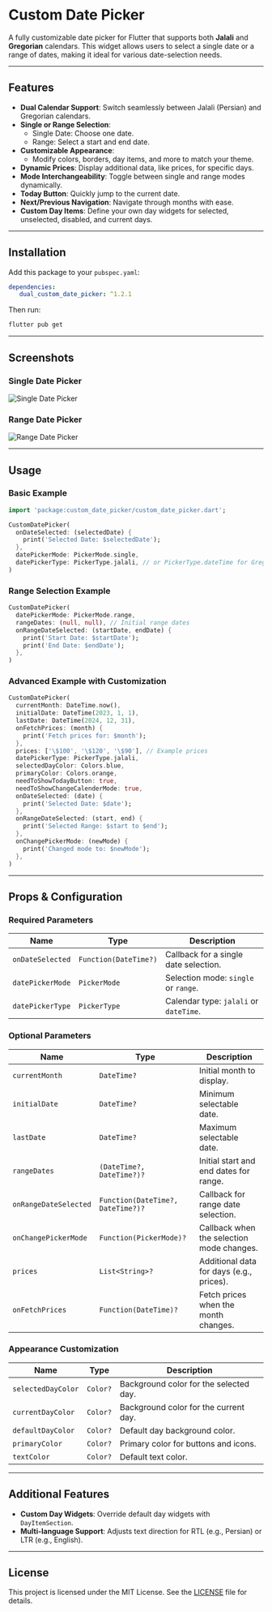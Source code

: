 
# Custom Date Picker

A fully customizable date picker for Flutter that supports both **Jalali** and **Gregorian** calendars. This widget allows users to select a single date or a range of dates, making it ideal for various date-selection needs.

---

## Features

- **Dual Calendar Support**: Switch seamlessly between Jalali (Persian) and Gregorian calendars.
- **Single or Range Selection**:
  - Single Date: Choose one date.
  - Range: Select a start and end date.
- **Customizable Appearance**:
  - Modify colors, borders, day items, and more to match your theme.
- **Dynamic Prices**: Display additional data, like prices, for specific days.
- **Mode Interchangeability**: Toggle between single and range modes dynamically.
- **Today Button**: Quickly jump to the current date.
- **Next/Previous Navigation**: Navigate through months with ease.
- **Custom Day Items**: Define your own day widgets for selected, unselected, disabled, and current days.

---

## Installation

Add this package to your `pubspec.yaml`:

```yaml
dependencies:
   dual_custom_date_picker: ^1.2.1
```

Then run:

```bash
flutter pub get
```
---

## Screenshots

### Single Date Picker
![Single Date Picker](screenshots/single_date_picker.jpg)

### Range Date Picker
![Range Date Picker](screenshots/range_date_picker.jpg)


---

## Usage

### Basic Example

```dart
import 'package:custom_date_picker/custom_date_picker.dart';

CustomDatePicker(
  onDateSelected: (selectedDate) {
    print('Selected Date: $selectedDate');
  },
  datePickerMode: PickerMode.single,
  datePickerType: PickerType.jalali, // or PickerType.dateTime for Gregorian
)
```

### Range Selection Example

```dart
CustomDatePicker(
  datePickerMode: PickerMode.range,
  rangeDates: (null, null), // Initial range dates
  onRangeDateSelected: (startDate, endDate) {
    print('Start Date: $startDate');
    print('End Date: $endDate');
  },
)
```

### Advanced Example with Customization

```dart
CustomDatePicker(
  currentMonth: DateTime.now(),
  initialDate: DateTime(2023, 1, 1),
  lastDate: DateTime(2024, 12, 31),
  onFetchPrices: (month) {
    print('Fetch prices for: $month');
  },
  prices: ['\$100', '\$120', '\$90'], // Example prices
  datePickerType: PickerType.jalali,
  selectedDayColor: Colors.blue,
  primaryColor: Colors.orange,
  needToShowTodayButton: true,
  needToShowChangeCalenderMode: true,
  onDateSelected: (date) {
    print('Selected Date: $date');
  },
  onRangeDateSelected: (start, end) {
    print('Selected Range: $start to $end');
  },
  onChangePickerMode: (newMode) {
    print('Changed mode to: $newMode');
  },
)
```

---

## Props & Configuration

### Required Parameters

| Name                 | Type                                    | Description                           |
|----------------------|-----------------------------------------|---------------------------------------|
| `onDateSelected`     | `Function(DateTime?)`                  | Callback for a single date selection.|
| `datePickerMode`     | `PickerMode`                           | Selection mode: `single` or `range`. |
| `datePickerType`     | `PickerType`                           | Calendar type: `jalali` or `dateTime`.|

### Optional Parameters

| Name                     | Type                                       | Description                            |
|--------------------------|--------------------------------------------|----------------------------------------|
| `currentMonth`           | `DateTime?`                               | Initial month to display.              |
| `initialDate`            | `DateTime?`                               | Minimum selectable date.               |
| `lastDate`               | `DateTime?`                               | Maximum selectable date.               |
| `rangeDates`             | `(DateTime?, DateTime?)?`                 | Initial start and end dates for range. |
| `onRangeDateSelected`    | `Function(DateTime?, DateTime?)?`         | Callback for range date selection.     |
| `onChangePickerMode`     | `Function(PickerMode)?`                   | Callback when the selection mode changes. |
| `prices`                 | `List<String>?`                          | Additional data for days (e.g., prices). |
| `onFetchPrices`          | `Function(DateTime)?`                    | Fetch prices when the month changes.   |

### Appearance Customization

| Name                     | Type              | Description                            |
|--------------------------|-------------------|----------------------------------------|
| `selectedDayColor`       | `Color?`          | Background color for the selected day. |
| `currentDayColor`        | `Color?`          | Background color for the current day.  |
| `defaultDayColor`        | `Color?`          | Default day background color.          |
| `primaryColor`           | `Color?`          | Primary color for buttons and icons.   |
| `textColor`              | `Color?`          | Default text color.                    |

---

## Additional Features

- **Custom Day Widgets**: Override default day widgets with `DayItemSection`.
- **Multi-language Support**: Adjusts text direction for RTL (e.g., Persian) or LTR (e.g., English).

---

## License

This project is licensed under the MIT License. See the [LICENSE](LICENSE) file for details.

